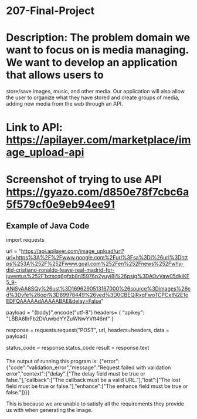 # 207-Final-Project


# Description: The problem domain we want to focus on is media managing. We want to develop an application that allows users to
store/save images, music, and other media. Our application will also allow the user to organize what they have stored
and create groups of media, adding new media from the web through an API.

# Link to API: https://apilayer.com/marketplace/image_upload-api

# Screenshot of trying to use API https://gyazo.com/d850e78f7cbc6a5f579cf0e9eb94ee91

## Example of Java Code ##

import requests

url = "https://api.apilayer.com/image_upload/url?url=https%3A%2F%2Fwww.google.com%2Furl%3Fsa%3Di%26url%3Dhttps%253A%252F%252Fwww.goal.com%252Fen%252Fnews%252Fwhy-did-cristiano-ronaldo-leave-real-madrid-for-juventus%252F1xzscq6gfxb8n15976p2yuyi8j%26psig%3DAOvVaw05dklKF5_9-ANjSyAA8SQy%26ust%3D1696290513167000%26source%3Dimages%26cd%3Dvfe%26opi%3D89978449%26ved%3D0CBEQjRxqFwoTCPCxtN2E1oEDFQAAAAAdAAAAABAE&delay=False"

payload = "{body}".encode("utf-8")
headers= {
"apikey": "LBBA6IIrFb2DVuwbdYYZuWNwYVft46nf"
}

response = requests.request("POST", url, headers=headers, data = payload)

status_code = response.status_code
result = response.text

####

The output of running this program is: {"error":{"code":"validation_error","message":"Request failed with validation error","context":{"delay":["The delay field must be true or false."],"callback":["The callback must be a valid URL."],"lost":["The lost field must be true or false."],"enhance":["The enhance field must be true or false."]}}}

This is because we are unable to satisfy all the requirements they provide us with when generating the image.